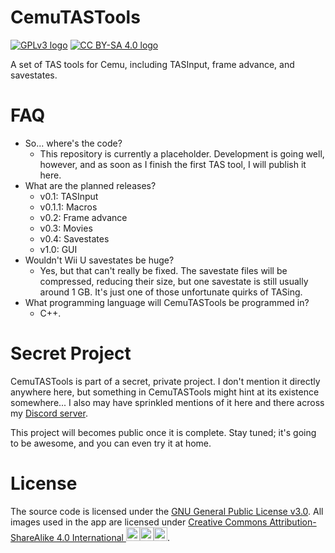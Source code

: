 # CemuTASTools
[![GPLv3 logo][1]][2]
[![CC BY-SA 4.0 logo][3]][4]

A set of TAS tools for Cemu, including TASInput, frame advance, and savestates.


# FAQ
- So... where's the code?
  - This repository is currently a placeholder. Development is going well, however, and as soon as I finish the first TAS tool, I will publish it here.
- What are the planned releases?
  - v0.1: TASInput
  - v0.1.1: Macros
  - v0.2: Frame advance
  - v0.3: Movies
  - v0.4: Savestates
  - v1.0: GUI
- Wouldn't Wii U savestates be huge?
  - Yes, but that can't really be fixed. The savestate files will be compressed, reducing their size, but one savestate is still usually around 1 GB. It's just one of those unfortunate quirks of TASing.
- What programming language will CemuTASTools be programmed in?
  - C++.
 
# Secret Project
CemuTASTools is part of a secret, private project. I don't mention it directly anywhere here, but something in CemuTASTools might hint at its existence somewhere... I also may have sprinkled mentions of it here and there across my [Discord server][5].

This project will becomes public once it is complete. Stay tuned; it's going to be awesome, and you can even try it at home.

# License
The source code is licensed under the [GNU General Public License v3.0][2]. All images used in the app are licensed under [Creative Commons Attribution-ShareAlike 4.0 International <img src="https://mirrors.creativecommons.org/presskit/icons/cc.svg" alt="Creative Commons logo" width=22px height=22px><img src="https://mirrors.creativecommons.org/presskit/icons/by.svg" alt="Creative Commons Attribution logo" width=22px height=22px><img src="https://mirrors.creativecommons.org/presskit/icons/sa.svg" alt="Creative Commons ShareAlike logo" width=22px height=22px>][4].

 [1]: https://www.gnu.org/graphics/gplv3-127x51.png
 [2]: https://www.gnu.org/licenses/gpl-3.0.html
 [3]: https://i.creativecommons.org/l/by-sa/4.0/88x31.png
 [4]: https://creativecommons.org/licenses/by-sa/4.0/
 [5]: https://discord.gg/wJGnueZ
